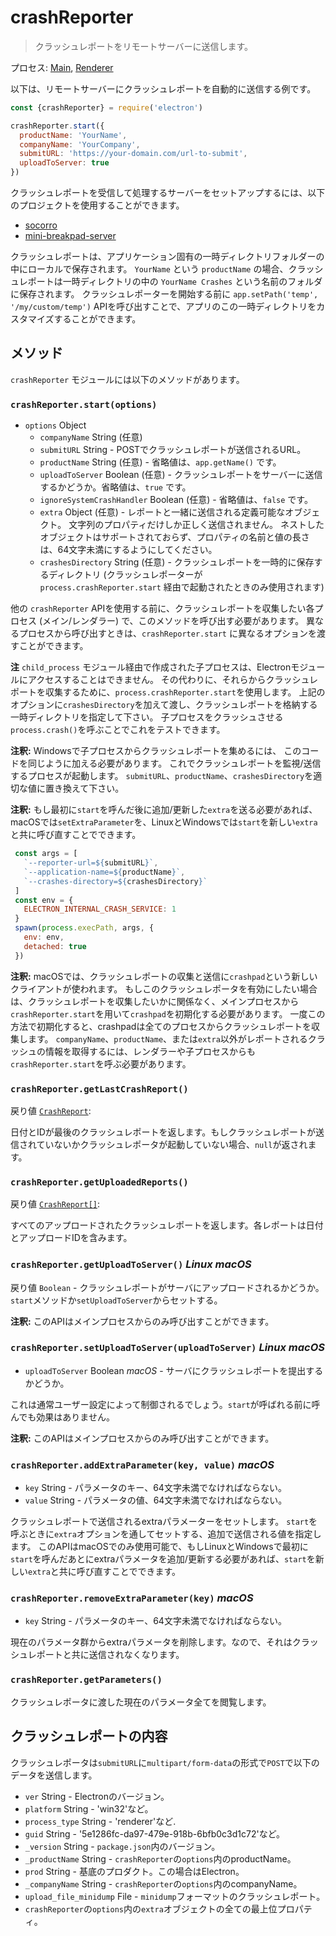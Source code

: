 # crashReporter

> クラッシュレポートをリモートサーバーに送信します。

プロセス: [Main](../glossary.md#main-process), [Renderer](../glossary.md#renderer-process)

以下は、リモートサーバーにクラッシュレポートを自動的に送信する例です。

```javascript
const {crashReporter} = require('electron')

crashReporter.start({
  productName: 'YourName',
  companyName: 'YourCompany',
  submitURL: 'https://your-domain.com/url-to-submit',
  uploadToServer: true
})
```

クラッシュレポートを受信して処理するサーバーをセットアップするには、以下のプロジェクトを使用することができます。

* [socorro](https://github.com/mozilla/socorro)
* [mini-breakpad-server](https://github.com/electron/mini-breakpad-server)

クラッシュレポートは、アプリケーション固有の一時ディレクトリフォルダーの中にローカルで保存されます。 `YourName` という `productName` の場合、クラッシュレポートは一時ディレクトリの中の `YourName Crashes` という名前のフォルダに保存されます。 クラッシュレポーターを開始する前に `app.setPath('temp', '/my/custom/temp')` APIを呼び出すことで、アプリのこの一時ディレクトリをカスタマイズすることができます。

## メソッド

`crashReporter` モジュールには以下のメソッドがあります。

### `crashReporter.start(options)`

* `options` Object 
  * `companyName` String (任意)
  * `submitURL` String - POSTでクラッシュレポートが送信されるURL。
  * `productName` String (任意) - 省略値は、`app.getName()` です。
  * `uploadToServer` Boolean (任意) - クラッシュレポートをサーバーに送信するかどうか。省略値は、`true` です。
  * `ignoreSystemCrashHandler` Boolean (任意) - 省略値は、`false` です。
  * `extra` Object (任意) - レポートと一緒に送信される定義可能なオブジェクト。 文字列のプロパティだけしか正しく送信されません。 ネストしたオブジェクトはサポートされておらず、プロパティの名前と値の長さは、64文字未満にするようにしてください。
  * `crashesDirectory` String (任意) - クラッシュレポートを一時的に保存するディレクトリ (クラッシュレポーターが `process.crashReporter.start` 経由で起動されたときのみ使用されます)

他の `crashReporter` APIを使用する前に、クラッシュレポートを収集したい各プロセス (メイン/レンダラー) で、このメソッドを呼び出す必要があります。 異なるプロセスから呼び出すときは、`crashReporter.start` に異なるオプションを渡すことができます。

**注** `child_process` モジュール経由で作成された子プロセスは、Electronモジュールにアクセスすることはできません。 その代わりに、それらからクラッシュレポートを収集するために、`process.crashReporter.start`を使用します。 上記のオプションに`crashesDirectory`を加えて渡し、クラッシュレポートを格納する一時ディレクトリを指定して下さい。 子プロセスをクラッシュさせる`process.crash()`を呼ぶことでこれをテストできます。

**注釈:** Windowsで子プロセスからクラッシュレポートを集めるには、 このコードを同じように加える必要があります。 これでクラッシュレポートを監視/送信するプロセスが起動します。 `submitURL`、`productName`、`crashesDirectory`を適切な値に置き換えて下さい。

**注釈:** もし最初に`start`を呼んだ後に追加/更新した`extra`を送る必要があれば、macOSでは`setExtraParameter`を、LinuxとWindowsでは`start`を新しい`extra`と共に呼び直すことでできます。

```js
 const args = [
   `--reporter-url=${submitURL}`,
   `--application-name=${productName}`,
   `--crashes-directory=${crashesDirectory}`
 ]
 const env = {
   ELECTRON_INTERNAL_CRASH_SERVICE: 1
 }
 spawn(process.execPath, args, {
   env: env,
   detached: true
 })
```

**注釈:** macOSでは、クラッシュレポートの収集と送信に`crashpad`という新しいクライアントが使われます。 もしこのクラッシュレポータを有効にしたい場合は、クラッシュレポートを収集したいかに関係なく、メインプロセスから`crashReporter.start`を用いて`crashpad`を初期化する必要があります。 一度この方法で初期化すると、crashpadは全てのプロセスからクラッシュレポートを収集します。 `companyName`、`productName`、または`extra`以外がレポートされるクラッシュの情報を取得するには、レンダラーや子プロセスからも`crashReporter.start`を呼ぶ必要があります。

### `crashReporter.getLastCrashReport()`

戻り値 [`CrashReport`](structures/crash-report.md):

日付とIDが最後のクラッシュレポートを返します。もしクラッシュレポートが送信されていないかクラッシュレポータが起動していない場合、`null`が返されます。

### `crashReporter.getUploadedReports()`

戻り値 [`CrashReport[]`](structures/crash-report.md):

すべてのアップロードされたクラッシュレポートを返します。各レポートは日付とアップロードIDを含みます。

### `crashReporter.getUploadToServer()` *Linux* *macOS*

戻り値 `Boolean` - クラッシュレポートがサーバにアップロードされるかどうか。 `start`メソッドか`setUploadToServer`からセットする。

**注釈:** このAPIはメインプロセスからのみ呼び出すことができます。

### `crashReporter.setUploadToServer(uploadToServer)` *Linux* *macOS*

* `uploadToServer` Boolean *macOS* - サーバにクラッシュレポートを提出するかどうか。

これは通常ユーザー設定によって制御されるでしょう。`start`が呼ばれる前に呼んでも効果はありません。

**注釈:** このAPIはメインプロセスからのみ呼び出すことができます。

### `crashReporter.addExtraParameter(key, value)` *macOS*

* `key` String - パラメータのキー、64文字未満でなければならない。
* `value` String - パラメータの値、64文字未満でなければならない。

クラッシュレポートで送信されるextraパラメーターをセットします。 `start`を呼ぶときに`extra`オプションを通してセットする、追加で送信される値を指定します。 このAPIはmacOSでのみ使用可能で、もしLinuxとWindowsで最初に`start`を呼んだあとにextraパラメータを追加/更新する必要があれば、`start`を新しい`extra`と共に呼び直すことでできます。

### `crashReporter.removeExtraParameter(key)` *macOS*

* `key` String - パラメータのキー、64文字未満でなければならない。

現在のパラメータ群からextraパラメータを削除します。なので、それはクラッシュレポートと共に送信されなくなります。

### `crashReporter.getParameters()`

クラッシュレポータに渡した現在のパラメータ全てを閲覧します。

## クラッシュレポートの内容

クラッシュレポータは`submitURL`に`multipart/form-data`の形式で`POST`で以下のデータを送信します。

* `ver` String - Electronのバージョン。
* `platform` String - 'win32'など。
* `process_type` String - 'renderer'など.
* `guid` String - '5e1286fc-da97-479e-918b-6bfb0c3d1c72'など。
* `_version` String - `package.json`内のバージョン。
* `_productName` String - `crashReporter`の`options`内のproductName。
* `prod` String - 基底のプロダクト。この場合はElectron。
* `_companyName` String - `crashReporter`の`options`内のcompanyName。
* `upload_file_minidump` File - `minidump`フォーマットのクラッシュレポート。
* `crashReporter`の`options`内の`extra`オブジェクトの全ての最上位プロパティ。